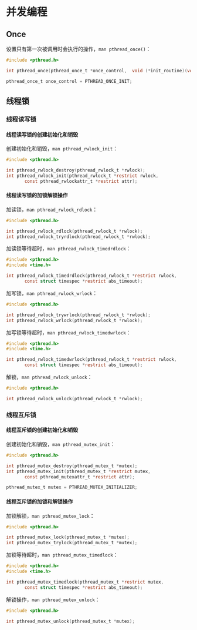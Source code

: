 # 并发编程
<!-- toc -->

## Once

设置只有第一次被调用时会执行的操作，`man pthread_once()`：

```c
#include <pthread.h>

int pthread_once(pthread_once_t *once_control,  void (*init_routine)(void));

pthread_once_t once_control = PTHREAD_ONCE_INIT;
```

## 线程锁

### 线程读写锁

#### 线程读写锁的创建初始化和销毁

创建初始化和销毁，`man pthread_rwlock_init`：

```c
#include <pthread.h>

int pthread_rwlock_destroy(pthread_rwlock_t *rwlock);
int pthread_rwlock_init(pthread_rwlock_t *restrict rwlock, 
       const pthread_rwlockattr_t *restrict attr);
```

#### 线程读写锁的加锁解锁操作

加读锁，`man pthread_rwlock_rdlock`：

```c
#include <pthread.h>

int pthread_rwlock_rdlock(pthread_rwlock_t *rwlock);
int pthread_rwlock_tryrdlock(pthread_rwlock_t *rwlock);
```

加读锁等待超时，`man pthread_rwlock_timedrdlock`：

```c
#include <pthread.h>
#include <time.h>

int pthread_rwlock_timedrdlock(pthread_rwlock_t *restrict rwlock,
       const struct timespec *restrict abs_timeout);
```

加写锁，`man pthread_rwlock_wrlock`：

```c
#include <pthread.h>

int pthread_rwlock_trywrlock(pthread_rwlock_t *rwlock);
int pthread_rwlock_wrlock(pthread_rwlock_t *rwlock);
```

加写锁等待超时，`man pthread_rwlock_timedwrlock`：

```c
#include <pthread.h>
#include <time.h>

int pthread_rwlock_timedwrlock(pthread_rwlock_t *restrict rwlock,
       const struct timespec *restrict abs_timeout);
```

解锁，`man pthread_rwlock_unlock`：

```c
#include <pthread.h>

int pthread_rwlock_unlock(pthread_rwlock_t *rwlock);
```

### 线程互斥锁

#### 线程互斥锁的创建初始化和销毁

创建初始化和销毁，`man pthread_mutex_init`：

```c
#include <pthread.h>

int pthread_mutex_destroy(pthread_mutex_t *mutex);
int pthread_mutex_init(pthread_mutex_t *restrict mutex,
       const pthread_mutexattr_t *restrict attr);

pthread_mutex_t mutex = PTHREAD_MUTEX_INITIALIZER;
```

#### 线程互斥锁的加锁和解锁操作

加锁解锁，`man pthread_mutex_lock`：

```c
#include <pthread.h>

int pthread_mutex_lock(pthread_mutex_t *mutex);
int pthread_mutex_trylock(pthread_mutex_t *mutex);
```

加锁等待超时，`man pthread_mutex_timedlock`：

```c
#include <pthread.h>
#include <time.h>

int pthread_mutex_timedlock(pthread_mutex_t *restrict mutex,
       const struct timespec *restrict abs_timeout);
```

解锁操作，`man pthread_mutex_unlock`：

```c
#include <pthread.h>

int pthread_mutex_unlock(pthread_mutex_t *mutex);
```
